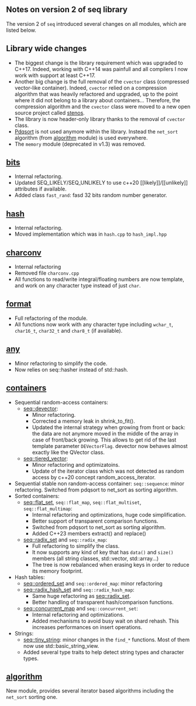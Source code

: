 


Notes on version 2 of seq library
---------------------------------

The version 2 of `seq` introduced several changes on all modules, which are listed below.

Library wide changes
--------------------

-	The biggest change is the library requirement which was upgraded to C++17. Indeed, working with C++14 was painfull and all compilers I now work with support at least C++17.
-	Another big change is the full removal of the `cvector` class (compressed vector-like container). Indeed, `cvector` relied on a compression algorithm that was heavily refactored and upgraded, up to the point where it did not belong to a library about containers...
	Therefore, the compression algorithm and the `cvector` class were moved to a new open source project called <a href="https://github.com/Thermadiag/stenos">stenos</a>.
-	The library is now header-only library thanks to the removal of `cvector` class.
-	[Pdqsort](https://github.com/orlp/pdqsort) is not used anymore within the library. Instead the `net_sort` algorithm (from [algorithm](algorithm.md) module) is used everywhere.
-	The `memory` module (deprecated in v1.3) was removed.

[bits](bits.md)
--------------------

-	Internal refactoring.
-	Updated SEQ_LIKELY/SEQ_UNLIKELY to use c++20 [[likely]]/[[unlikely]] attributes if available.
-	Added class `fast_rand`: fasd 32 bits random number generator.

[hash](hash.md)
--------------------

-	Internal refactoring.
-	Moved implementation which was in `hash.cpp` to `hash_impl.hpp`


[charconv](charconv.md)
----------------------------

-	Internal refactoring
-	Removed file `charconv.cpp`
-	All functions to read/write integral/floating numbers are now template, and work on any character type instead of just `char`.

[format](format.md)
------------------------

-	Full refactoring of the module.
-	All functions now work with any character type including `wchar_t`, `char16_t`, `char32_t` and `char8_t` (if available).

[any](any.md)
------------------

-	Minor refactoring to simplify the code.
-	Now relies on seq::hasher instead of std::hash.

[containers](containers.md)
--------------------------------

-	Sequential random-access containers: 
	-	[seq::devector](devector.md):
		-	Minor refactoring.
		-	Corrected a memory leak in shrink_to_fit().
		-	Updated the internal strategy when growing from front or back: the data are not anymore moved in the middle of the array in case of front/back growing.
		This allows to get rid of the last template parameter `DEVectorFlag`. devector now behaves almost exactly like the QVector class.
	-	[seq::tiered_vector](tiered_vector.md): 
		-	Minor refactoring and optimizatoins.
		-	Update of the iterator class which was not detected as random access by c++20 concept random_access_iterator.
-	Sequential stable non random-access container: `seq::sequence`: minor refactoring. Switched from pdqsort to net_sort as sorting algorithm.
-	Sorted containers: 
	-	[seq::flat_set](flat_set.md), `seq::flat_map`, `seq::flat_multiset`, `seq::flat_multimap`: 
		-	Internal refactoring and optimizations, huge code simplification.
		-	Better support of transparent comparison functions.
		-	Switched from pdqsort to net_sort as sorting algorithm.
		-	Added C++23 members extract() and replace()
	-	[seq::radix_set](radix_tree.md) and `seq::radix_map`:
		- Full refactoring to simplify the class.
		- It now supports any kind of key that has `data()` and `size()` members (all string classes, std::vector, std::array...)
		- The tree is now rebalanced when erasing keys in order to reduce its memory footprint.
-	Hash tables: 
	-	[seq::ordered_set](ordered_set.md) and `seq::ordered_map`: minor refactoring
	-	[seq::radix_hash_set](radix_tree.md) and `seq::radix_hash_map`: 
		-	Same huge refactoring as [seq::radix_set](radix_tree.md).
		-	Better handling of transparent hash/comparison functions.
	-	[seq::concurrent_map](concurrent_map.md) and `seq::concurrent_set`:
		-	Internal refactoring and optimizations.
		-	Added mechanisms to avoid busy wait on shard rehash. This increases performances on insert operations.
-	Strings:
	-	[seq::tiny_string](tiny_string.md): minor changes in the `find_*` functions. Most of them now use std::basic_string_view.
	-	Added several type traits to help detect string types and character types.
	

[algorithm](algorithm.md)
-------------------------

New module, provides several iterator based algorithms including the `net_sort` sorting one.



